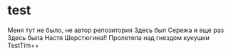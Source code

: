 ﻿# test
Меня тут не было, не автор репoзитория
Здесь был Сережа и еще раз
Здесь была Настя Шерстюгина!!
Пролетела над гнездом кукушки
TestTim++

